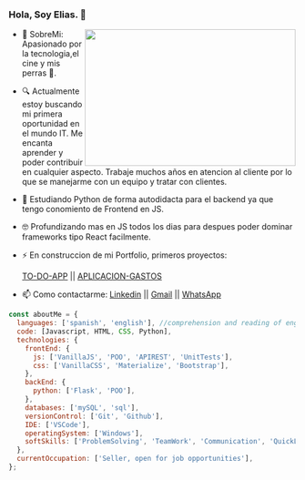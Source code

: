### Hola, Soy Elias. 👋

- <img src="https://i.pinimg.com/originals/10/b5/53/10b553debe94c2bf0db01f062cf93308.gif" width="370" height="240" align="right"/> 💬 SobreMi: Apasionado por la tecnologia,el cine y mis perras 🐶.
- 🔍 Actualmente estoy buscando mi primera oportunidad en el mundo IT. Me encanta aprender y poder contribuir en cualquier aspecto. Trabaje muchos años en atencion al cliente por lo que se manejarme con un equipo y tratar con clientes.
- 🐍 Estudiando Python de forma autodidacta para el backend ya que tengo conomiento de Frontend en JS.
- 🤓 Profundizando mas en JS todos los dias para despues poder dominar frameworks tipo React facilmente.
- ⚡ En construccion de mi Portfolio, primeros proyectos:

  [TO-DO-APP](https://eliasg52.github.io/Proyectos/ToDo-App/) ||
  [APLICACION-GASTOS](https://miappdegastos.netlify.app/)

- 📫 Como contactarme: [Linkedin](https://www.linkedin.com/in/eliasg52) ||
  [Gmail](mailto:eliasgarcia81@gmail.com) ||
  [WhatsApp](https://api.whatsapp.com/send?phone=541165775596&text=Hola%20como%20estas?%20Apreta%20en%20el%20enlace%20para%20contactarme!)

```javascript
const aboutMe = {
  languages: ['spanish', 'english'], //comprehension and reading of english
  code: [Javascript, HTML, CSS, Python],
  technologies: {
    frontEnd: {
      js: ['VanillaJS', 'POO', 'APIREST', 'UnitTests'],
      css: ['VanillaCSS', 'Materialize', 'Bootstrap'],
    },
    backEnd: {
      python: ['Flask', 'POO'],
    },
    databases: ['mySQL', 'sql'],
    versionControl: ['Git', 'Github'],
    IDE: ['VSCode'],
    operatingSystem: ['Windows'],
    softSkills: ['ProblemSolving', 'TeamWork', 'Communication', 'QuickLearner'],
  },
  currentOccupation: ['Seller, open for job opportunities'],
};
```
